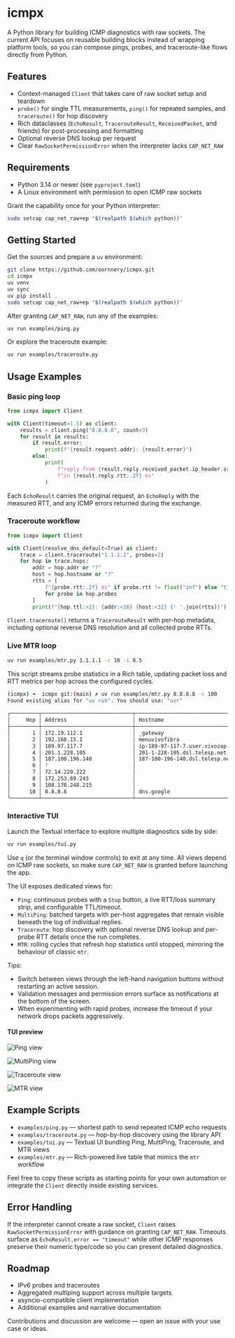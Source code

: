 # icmpx

A Python library for building ICMP diagnostics with raw sockets. The current API focuses on reusable building blocks instead of wrapping platform tools, so you can compose pings, probes, and traceroute-like flows directly from Python.

## Features

- Context-managed `Client` that takes care of raw socket setup and teardown
- `probe()` for single TTL measurements, `ping()` for repeated samples, and `traceroute()` for hop discovery
- Rich dataclasses (`EchoResult`, `TracerouteResult`, `ReceivedPacket`, and friends) for post-processing and formatting
- Optional reverse DNS lookup per request
- Clear `RawSocketPermissionError` when the interpreter lacks `CAP_NET_RAW`

## Requirements

- Python 3.14 or newer (see `pyproject.toml`)
- A Linux environment with permission to open ICMP raw sockets

Grant the capability once for your Python interpreter:

```bash
sudo setcap cap_net_raw+ep "$(realpath $(which python))"
```

## Getting Started

Get the sources and prepare a `uv` environment:

```bash
git clone https://github.com/oornnery/icmpx.git
cd icmpx
uv venv
uv sync
uv pip install .
sudo setcap cap_net_raw+ep "$(realpath $(which python))"
```

After granting `CAP_NET_RAW`, run any of the examples:

```bash
uv run examples/ping.py
```

Or explore the traceroute example:

```bash
uv run examples/traceroute.py
```

## Usage Examples

### Basic ping loop

```python
from icmpx import Client

with Client(timeout=1.5) as client:
    results = client.ping("8.8.8.8", count=3)
    for result in results:
        if result.error:
            print(f"{result.request.addr}: {result.error}")
        else:
            print(
                f"reply from {result.reply.received_packet.ip_header.src_addr} "
                f"in {result.reply.rtt:.2f} ms"
            )
```

Each `EchoResult` carries the original request, an `EchoReply` with the measured RTT, and any ICMP errors returned during the exchange.

### Traceroute workflow

```python
from icmpx import Client

with Client(resolve_dns_default=True) as client:
    trace = client.traceroute("1.1.1.1", probes=2)
    for hop in trace.hops:
        addr = hop.addr or "?"
        host = hop.hostname or "?"
        rtts = [
            f"{probe.rtt:.2f} ms" if probe.rtt != float("inf") else "timeout"
            for probe in hop.probes
        ]
        print(f"{hop.ttl:>2}: {addr:<16} {host:<32} {' '.join(rtts)}")
```

`Client.traceroute()` returns a `TracerouteResult` with per-hop metadata, including optional reverse DNS resolution and all collected probe RTTs.

### Live MTR loop

```bash
uv run examples/mtr.py 1.1.1.1 -c 10 -i 0.5
```

This script streams probe statistics in a Rich table, updating packet loss and RTT metrics per hop across the configured cycles.

```bash
(icmpx) ➜  icmpx git:(main) ✗ uv run examples/mtr.py 8.8.8.8 -c 100
Found existing alias for "uv run". You should use: "uvr"
                                                                                       MTR to 8.8.8.8
┌─────────┬─────────────────────────────┬──────────────────────────────────────────────────────────────┬──────────┬──────────┬──────────────┬────────────┬───────────┬──────────┬──────────┐
│     Hop │ Address                     │ Hostname                                                     │     Sent │     Recv │       Loss % │       Last │       Avg │     Best │    Worst │
├─────────┼─────────────────────────────┼──────────────────────────────────────────────────────────────┼──────────┼──────────┼──────────────┼────────────┼───────────┼──────────┼──────────┤
│       1 │ 172.19.112.1                │ _gateway                                                     │      100 │      100 │          0.0 │       0.69 │      0.53 │     0.30 │     5.53 │
│       2 │ 192.168.15.1                │ menuvivofibra                                                │      100 │      100 │          0.0 │       3.52 │      5.46 │     3.07 │    37.70 │
│       3 │ 189.97.117.7                │ ip-189-97-117-7.user.vivozap.com.br                          │      100 │      100 │          0.0 │       7.77 │      9.46 │     5.46 │    30.08 │
│       4 │ 201.1.228.105               │ 201-1-228-105.dsl.telesp.net.br                              │      100 │      100 │          0.0 │       9.13 │      9.58 │     4.53 │    28.16 │
│       5 │ 187.100.196.140             │ 187-100-196-140.dsl.telesp.net.br                            │      100 │       72 │         28.0 │      13.78 │     11.10 │     4.97 │    41.67 │
│       6 │ ?                           │                                                              │      100 │        0 │        100.0 │          - │         - │        - │        - │
│       7 │ 72.14.220.222               │                                                              │      100 │      100 │          0.0 │       7.78 │     11.94 │     5.76 │    46.18 │
│       8 │ 172.253.69.243              │                                                              │      100 │      100 │          0.0 │      10.51 │     11.85 │     7.07 │    29.55 │
│       9 │ 108.170.248.215             │                                                              │      100 │      100 │          0.0 │      12.49 │     10.69 │     5.80 │    30.14 │
│      10 │ 8.8.8.8                     │ dns.google                                                   │      100 │      100 │          0.0 │       9.79 │     10.79 │     5.82 │    42.93 │
└─────────┴─────────────────────────────┴──────────────────────────────────────────────────────────────┴──────────┴──────────┴──────────────┴────────────┴───────────┴──────────┴──────────┘
```

### Interactive TUI

Launch the Textual interface to explore multiple diagnostics side by side:

```bash
uv run examples/tui.py
```

Use `q` (or the terminal window controls) to exit at any time. All views depend on ICMP raw sockets, so make sure `CAP_NET_RAW` is granted before launching the app.

The UI exposes dedicated views for:

- `Ping`: continuous probes with a `Stop` button, a live RTT/loss summary strip, and configurable TTL/timeout.
- `MultiPing`: batched targets with per-host aggregates that remain visible beneath the log of individual replies.
- `Traceroute`: hop discovery with optional reverse DNS lookup and per-probe RTT details once the run completes.
- `MTR`: rolling cycles that refresh hop statistics until stopped, mirroring the behaviour of classic `mtr`.

Tips:

- Switch between views through the left-hand navigation buttons without restarting an active session.
- Validation messages and permission errors surface as notifications at the bottom of the screen.
- When experimenting with rapid probes, increase the timeout if your network drops packets aggressively.

#### TUI preview

![Ping view](docs/ping_tui.png)

![MultiPing view](docs/multiping_tui.png)

![Traceroute view](docs/traceroute_tui.png)

![MTR view](docs/mtr_tui.png)

## Example Scripts

- `examples/ping.py` — shortest path to send repeated ICMP echo requests
- `examples/traceroute.py` — hop-by-hop discovery using the library API
- `examples/tui.py` — Textual UI bundling Ping, MultiPing, Traceroute, and MTR views
- `examples/mtr.py` — Rich-powered live table that mimics the `mtr` workflow

Feel free to copy these scripts as starting points for your own automation or integrate the `Client` directly inside existing services.

## Error Handling

If the interpreter cannot create a raw socket, `Client` raises `RawSocketPermissionError` with guidance on granting `CAP_NET_RAW`. Timeouts surface as `EchoResult.error == "timeout"` while other ICMP responses preserve their numeric type/code so you can present detailed diagnostics.

## Roadmap

- IPv6 probes and traceroutes
- Aggregated multiping support across multiple targets
- asyncio-compatible client implementation
- Additional examples and narrative documentation

Contributions and discussion are welcome — open an issue with your use case or ideas.
